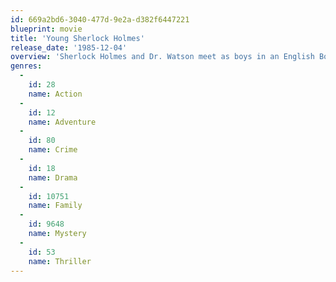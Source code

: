 ```yaml
---
id: 669a2bd6-3040-477d-9e2a-d382f6447221
blueprint: movie
title: 'Young Sherlock Holmes'
release_date: '1985-12-04'
overview: 'Sherlock Holmes and Dr. Watson meet as boys in an English Boarding school. Holmes is known for his deductive ability even as a youth, amazing his classmates with his abilities. When they discover a plot to murder a series of British business men by an Egyptian cult, they move to stop it.'
genres:
  -
    id: 28
    name: Action
  -
    id: 12
    name: Adventure
  -
    id: 80
    name: Crime
  -
    id: 18
    name: Drama
  -
    id: 10751
    name: Family
  -
    id: 9648
    name: Mystery
  -
    id: 53
    name: Thriller
---
```

